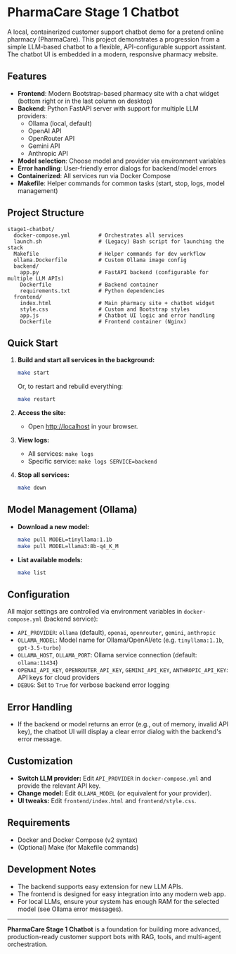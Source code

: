 # PharmaCare Stage 1 Chatbot

A local, containerized customer support chatbot demo for a pretend online pharmacy (PharmaCare). This project demonstrates a progression from a simple LLM-based chatbot to a flexible, API-configurable support assistant. The chatbot UI is embedded in a modern, responsive pharmacy website.

## Features
- **Frontend**: Modern Bootstrap-based pharmacy site with a chat widget (bottom right or in the last column on desktop)
- **Backend**: Python FastAPI server with support for multiple LLM providers:
  - Ollama (local, default)
  - OpenAI API
  - OpenRouter API
  - Gemini API
  - Anthropic API
- **Model selection**: Choose model and provider via environment variables
- **Error handling**: User-friendly error dialogs for backend/model errors
- **Containerized**: All services run via Docker Compose
- **Makefile**: Helper commands for common tasks (start, stop, logs, model management)

## Project Structure
```
stage1-chatbot/
  docker-compose.yml         # Orchestrates all services
  launch.sh                  # (Legacy) Bash script for launching the stack
  Makefile                   # Helper commands for dev workflow
  ollama.Dockerfile          # Custom Ollama image config
  backend/
    app.py                   # FastAPI backend (configurable for multiple LLM APIs)
    Dockerfile               # Backend container
    requirements.txt         # Python dependencies
  frontend/
    index.html               # Main pharmacy site + chatbot widget
    style.css                # Custom and Bootstrap styles
    app.js                   # Chatbot UI logic and error handling
    Dockerfile               # Frontend container (Nginx)
```

## Quick Start
1. **Build and start all services in the background:**
   ```sh
   make start
   ```
   Or, to restart and rebuild everything:
   ```sh
   make restart
   ```

2. **Access the site:**
   - Open [http://localhost](http://localhost) in your browser.

3. **View logs:**
   - All services: `make logs`
   - Specific service: `make logs SERVICE=backend`

4. **Stop all services:**
   ```sh
   make down
   ```

## Model Management (Ollama)
- **Download a new model:**
  ```sh
  make pull MODEL=tinyllama:1.1b
  make pull MODEL=llama3:8b-q4_K_M
  ```
- **List available models:**
  ```sh
  make list
  ```

## Configuration
All major settings are controlled via environment variables in `docker-compose.yml` (backend service):
- `API_PROVIDER`: `ollama` (default), `openai`, `openrouter`, `gemini`, `anthropic`
- `OLLAMA_MODEL`: Model name for Ollama/OpenAI/etc (e.g. `tinyllama:1.1b`, `gpt-3.5-turbo`)
- `OLLAMA_HOST`, `OLLAMA_PORT`: Ollama service connection (default: `ollama:11434`)
- `OPENAI_API_KEY`, `OPENROUTER_API_KEY`, `GEMINI_API_KEY`, `ANTHROPIC_API_KEY`: API keys for cloud providers
- `DEBUG`: Set to `True` for verbose backend error logging

## Error Handling
- If the backend or model returns an error (e.g., out of memory, invalid API key), the chatbot UI will display a clear error dialog with the backend's error message.

## Customization
- **Switch LLM provider:** Edit `API_PROVIDER` in `docker-compose.yml` and provide the relevant API key.
- **Change model:** Edit `OLLAMA_MODEL` (or equivalent for your provider).
- **UI tweaks:** Edit `frontend/index.html` and `frontend/style.css`.

## Requirements
- Docker and Docker Compose (v2 syntax)
- (Optional) Make (for Makefile commands)

## Development Notes
- The backend supports easy extension for new LLM APIs.
- The frontend is designed for easy integration into any modern web app.
- For local LLMs, ensure your system has enough RAM for the selected model (see Ollama error messages).

---

**PharmaCare Stage 1 Chatbot** is a foundation for building more advanced, production-ready customer support bots with RAG, tools, and multi-agent orchestration.
